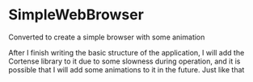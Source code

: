 # SimpleWebBrowser
Converted to create a simple browser with some animation

After I finish writing the basic structure of the application, I will add the Cortense library to it due to some slowness during operation, and it is possible that I will add some animations to it in the future.
Just like that

